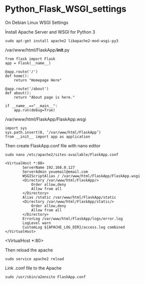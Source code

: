 # Python_Flask_WSGI_settings
On Debian Linux WSGI Settings

İnstall Apache Server and WSGI for Python 3

	sudo apt-get install apache2 libapache2-mod-wsgi-py3

/var/www/html/FlaskApp/__init__.py
```
from flask import Flask
app = Flask(__name__)

@app.route('/')
def home():
	return "Homepage Here"

@app.route('/about')
def about():
	return "About page is here."
	
if __name__=="__main__":
	app.run(debug=True)
```

/var/www/html/FlaskApp/FlaskApp.wsgi

	import sys
	sys.path.insert(0, ‘/var/www/html/FlaskApp’)
	from __init__ import app as application
	
Then create FlaskApp.conf file with nano editor

	sudo nano /etc/apache2/sites-available/FlaskApp.conf

	<VirtualHost *:80>
			ServerName 192.168.0.127
			ServerAdmin youemail@email.com
			WSGIScriptAlias / /var/www/html/FlaskApp/FlaskApp.wsgi
			<Directory /var/www/html/FlaskApp/>
				Order allow,deny
				Allow from all
			</Directory>
			Alias /static /var/www/html/FlaskApp/static
			<Directory /var/www/html/FlaskApp/static/>
				Order allow,deny
				Allow from all
			</Directory>
			ErrorLog /var/www/html/FlaskApp/logs/error.log
			LogLevel warn
			CustomLog ${APACHE_LOG_DIR}/access.log combined
	</VirtualHost>

<VirtualHost *:80>
	
Then reload the apache
	
	sudo service apache2 reload

Link .conf file to the Apache

	sudo /usr/sbin/a2ensite FlaskApp.conf
